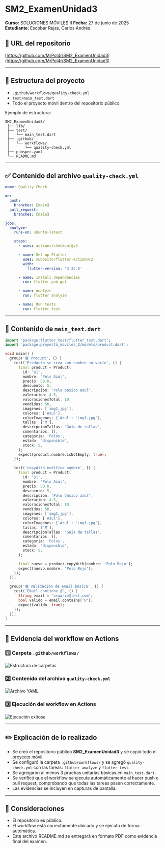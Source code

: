 # SM2_ExamenUnidad3

**Curso:** SOLUCIONES MÓVILES II
**Fecha:** 27 de junio de 2025  
**Estudiante:** Escobar Rejas, Carlos Andrés 

## 📎 URL del repositorio

[https://github.com/MrPol4r/SM2_ExamenUnidad3](https://github.com/MrPol4r/SM2_ExamenUnidad3)

---

## 📂 Estructura del proyecto

- `.github/workflows/quality-check.yml`
- `test/main_test.dart`
- Todo el proyecto móvil dentro del repositorio público

Ejemplo de estructura:
```
SM2_ExamenUnidad3/
 ├── lib/
 ├── test/
 │   └── main_test.dart
 ├── .github/
 │   └── workflows/
 │       └── quality-check.yml
 ├── pubspec.yaml
 └── README.md
```

---

## ✅ Contenido del archivo `quality-check.yml`

```yaml
name: Quality Check

on:
  push:
    branches: [main]
  pull_request:
    branches: [main]

jobs:
  analyze:
    runs-on: ubuntu-latest

    steps:
      - uses: actions/checkout@v3

      - name: Set up Flutter
        uses: subosito/flutter-action@v2
        with:
          flutter-version: '3.32.5'

      - name: Install dependencies
        run: flutter pub get

      - name: Analyze
        run: flutter analyze

      - name: Run tests
        run: flutter test

```

---

## 🧪 Contenido de `main_test.dart`

```dart
import 'package:flutter_test/flutter_test.dart';
import 'package:proyecto_moviles_2/models/product.dart';

void main() {
  group('🟢 Product', () {
    test('Producto se crea con nombre no vacío', () {
      final product = Product(
        id: 'p1',
        nombre: 'Polo Azul',
        precio: 50.0,
        descuento: 5,
        descripcion: 'Polo básico azul',
        valoracion: 4.5,
        valoracionesTotal: 10,
        vendidos: 50,
        imagenes: ['img1.jpg'],
        colores: ['Azul'],
        colorImagenes: {'Azul': 'img1.jpg'},
        tallas: ['M'],
        descripcionTallas: 'Guía de tallas',
        comentarios: [],
        categoria: 'Polos',
        estado: 'disponible',
        stock: 5,
      );
      expect(product.nombre.isNotEmpty, true);
    });

    test('copyWith modifica nombre', () {
      final product = Product(
        id: 'p1',
        nombre: 'Polo Azul',
        precio: 50.0,
        descuento: 5,
        descripcion: 'Polo básico azul',
        valoracion: 4.5,
        valoracionesTotal: 10,
        vendidos: 50,
        imagenes: ['img1.jpg'],
        colores: ['Azul'],
        colorImagenes: {'Azul': 'img1.jpg'},
        tallas: ['M'],
        descripcionTallas: 'Guía de tallas',
        comentarios: [],
        categoria: 'Polos',
        estado: 'disponible',
        stock: 5,
      );

      final nuevo = product.copyWith(nombre: 'Polo Rojo');
      expect(nuevo.nombre, 'Polo Rojo');
    });
  });

  group('🟢 Validación de email básica', () {
    test('Email contiene @', () {
      String email = 'usuario@test.com';
      bool valido = email.contains('@');
      expect(valido, true);
    });
  });
}

```

---

## 📸 Evidencia del workflow en Actions

### 1️⃣ Carpeta `.github/workflows/`  
![Estructura de carpetas](assets/images/1.png)

### 2️⃣ Contenido del archivo `quality-check.yml`  
![Archivo YAML](assets/images/2.png)

### 3️⃣ Ejecución del workflow en Actions  
![Ejecución exitosa](assets/images/4.png)

---

## ✏️ Explicación de lo realizado

- Se creó el repositorio público **SM2_ExamenUnidad3** y se copió todo el proyecto móvil.
- Se configuró la carpeta `.github/workflows/` y se agregó `quality-check.yml` con las tareas: `flutter analyze` y `flutter test`.
- Se agregaron al menos 3 pruebas unitarias básicas en `main_test.dart`.
- Se verificó que el workflow se ejecuta automáticamente al hacer push o pull request, comprobando que todas las tareas pasen correctamente.
- Las evidencias se incluyen en capturas de pantalla.

---

## 📌 Consideraciones

- El repositorio es público.
- El workflow está correctamente ubicado y se ejecuta de forma automática.
- Este archivo README.md se entregará en formato PDF como evidencia final del examen.
